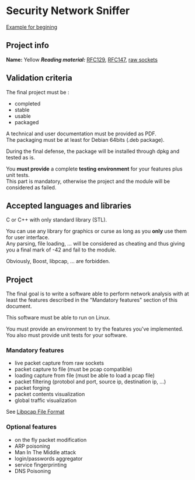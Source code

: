 # Security Network Sniffer

[Example for begining](http://www.binarytides.com/packet-sniffer-code-in-c-using-linux-sockets-bsd-part-2/)

## Project info

**Name:** Yellow
***Reading material:*** [RFC129](https://www.rfc-editor.org/pdfrfc/rfc129.txt.pdf), [RFC147](https://www.rfc-editor.org/rfc/pdfrfc/rfc147.txt.pdf), [raw sockets](https://en.wikipedia.org/wiki/Raw_socket)

## Validation criteria

The final project must be :
* completed
* stable
* usable
* packaged

A technical and user documentation must be provided as PDF.  
The packaging must be at least for Debian 64bits (.deb package).

During the final defense, the package will be installed through dpkg and tested as is.

You **must provide** a complete **testing environment** for your features plus unit tests.  
This part is mandatory, otherwise the project and the module will be considered 
as failed.

## Accepted languages and libraries

C or C++ with only standard library (STL).

You can use any library for graphics or curse as long as you **only** use them for user interface.  
Any parsing, file loading, ... will be considered as cheating and thus giving you a final mark of -42 and fail to the module.

Obviously, Boost, libpcap, ... are forbidden.

## Project
The final goal is to write a software able to perform network analysis with 
at least the features described in the "Mandatory features" section of 
this document.

This software must be able to run on Linux.

You must provide an environment to try the features you've implemented.
You also must provide unit tests for your software.


### Mandatory features
* live packet capture from raw sockets
* packet capture to file (must be pcap compatible)
* loading capture from file (must be able to load a pcap file)
* packet filtering (protobol and port, source ip, destination ip, ...)
* packet forging
* packet contents visualization
* global traffic visualization

See [Libpcap File Format](https://wiki.wireshark.org/Development/LibpcapFileFormat)

### Optional features
* on the fly packet modification
* ARP poisoning 
* Man In The Middle attack
* login/passwords aggregator
* service fingerprinting
* DNS Poisoning
